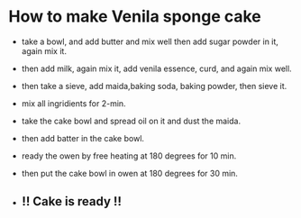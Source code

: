 # How to make Venila sponge cake

- take a bowl, and add butter and mix well then add sugar powder in it, again mix it.

- then add milk, again mix it, add venila essence, curd, and again mix well.

- then take a sieve, add maida,baking soda, baking powder, then sieve it.

- mix all ingridients for 2-min.

- take the cake bowl and spread oil on it and dust the maida.

- then add batter in the cake bowl.

- ready the owen by free heating at 180 degrees for 10 min.

- then put the cake bowl in owen at 180 degrees for 30 min.

- ## !! Cake is ready !!
